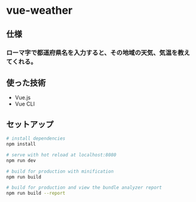 
# vue-weather

## 仕様
### ローマ字で都道府県名を入力すると、その地域の天気、気温を教えてくれる。

## 使った技術
- Vue.js
- Vue CLI

## セットアップ

``` bash
# install dependencies
npm install

# serve with hot reload at localhost:8080
npm run dev

# build for production with minification
npm run build

# build for production and view the bundle analyzer report
npm run build --report
```
